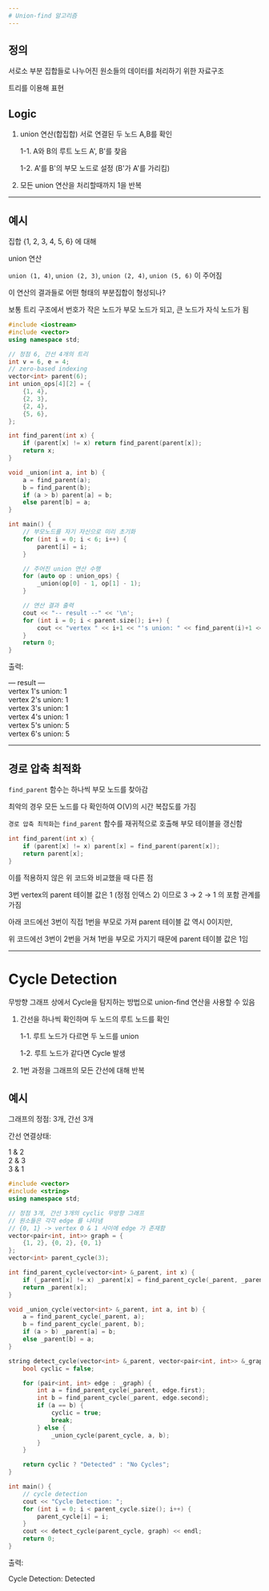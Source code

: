 ```yaml
---
# Union-find 알고리즘
---
```


## 정의

서로소 부분 집합들로 나누어진 원소들의 데이터를 처리하기 위한 자료구조

트리를 이용해 표현

## Logic

1. union 연산(합집합) 서로 연결된 두 노드 A,B를 확인

    1-1. A와 B의 루트 노드 A', B'를 찾음

    1-2. A'를 B'의 부모 노드로 설정 (B'가 A'를 가리킴)

2. 모든 union 연산을 처리할때까지 1을 반복

---

## 예시

집합 {1, 2, 3, 4, 5, 6} 에 대해

union 연산

`union (1, 4)`, `union (2, 3)`, `union (2, 4)`, `union (5, 6)` 이 주어짐

이 연산의 결과들로 어떤 형태의 부분집합이 형성되나?

보통 트리 구조에서 번호가 작은 노드가 부모 노드가 되고, 큰 노드가 자식 노드가 됨

``` cpp
#include <iostream>
#include <vector>
using namespace std;

// 정점 6, 간선 4개의 트리
int v = 6, e = 4;
// zero-based indexing
vector<int> parent(6);
int union_ops[4][2] = {
	{1, 4},
	{2, 3},
	{2, 4},
	{5, 6},
};

int find_parent(int x) {
	if (parent[x] != x) return find_parent(parent[x]);
	return x;
}

void _union(int a, int b) {
	a = find_parent(a);
	b = find_parent(b);
	if (a > b) parent[a] = b;
	else parent[b] = a;
}

int main() {
	// 부모노드를 자기 자신으로 미리 초기화
	for (int i = 0; i < 6; i++) {
		parent[i] = i;
	}

	// 주어진 union 연산 수행
	for (auto op : union_ops) {
		_union(op[0] - 1, op[1] - 1);
	}

	// 연산 결과 출력
	cout << "-- result --" << '\n';
	for (int i = 0; i < parent.size(); i++) {
		cout << "vertex " << i+1 << "'s union: " << find_parent(i)+1 << '\n';
	}
	return 0;
}
```

출력:

— result —  
vertex 1's union: 1  
vertex 2's union: 1  
vertex 3's union: 1  
vertex 4's union: 1  
vertex 5's union: 5  
vertex 6's union: 5  

---

## 경로 압축 최적화

`find_parent` 함수는 하나씩 부모 노드를 찾아감

최악의 경우 모든 노드를 다 확인하여 O(V)의 시간 복잡도를 가짐

`경로 압축 최적화`는 `find_parent` 함수를 재귀적으로 호출해 부모 테이블을 갱신함

``` cpp
int find_parent(int x) {
	if (parent[x] != x) parent[x] = find_parent(parent[x]);
	return parent[x];
}
```

이를 적용하지 않은 위 코드와 비교했을 때 다른 점

3번 vertex의 parent 테이블 값은 1 (정점 인덱스 2) 이므로 3 → 2 → 1 의 포함 관계를 가짐

아래 코드에선 3번이 직접 1번을 부모로 가져 parent 테이블 값 역시 0이지만,

위 코드에선 3번이 2번을 거쳐 1번을 부모로 가지기 때문에 parent 테이블 값은 1임

---

# Cycle Detection

무방향 그래프 상에서 Cycle을 탐지하는 방법으로 union-find 연산을 사용할 수 있음

1. 간선을 하나씩 확인하며 두 노드의 루트 노드를 확인

    1-1. 루트 노드가 다르면 두 노드를 union

    1-2. 루트 노드가 같다면 Cycle 발생

2. 1번 과정을 그래프의 모든 간선에 대해 반복

## 예시

그래프의 정점: 3개, 간선 3개

간선 연결상태:

1 & 2  
2 & 3  
3 & 1  

``` cpp
#include <vector>
#include <string>
using namespace std;

// 정점 3개, 간선 3개의 cyclic 무방향 그래프
// 원소들은 각각 edge 를 나타냄
// {0, 1} -> vertex 0 & 1 사이에 edge 가 존재함
vector<pair<int, int>> graph = {
	{1, 2}, {0, 2}, {0, 1}
};
vector<int> parent_cycle(3);

int find_parent_cycle(vector<int> &_parent, int x) {
	if (_parent[x] != x) _parent[x] = find_parent_cycle(_parent, _parent[x]);
	return _parent[x];
}

void _union_cycle(vector<int> &_parent, int a, int b) {
	a = find_parent_cycle(_parent, a);
	b = find_parent_cycle(_parent, b);
	if (a > b) _parent[a] = b;
	else _parent[b] = a;
}

string detect_cycle(vector<int> &_parent, vector<pair<int, int>> &_graph) {
	bool cyclic = false;

	for (pair<int, int> edge : _graph) {
		int a = find_parent_cycle(_parent, edge.first);
		int b = find_parent_cycle(_parent, edge.second);
		if (a == b) {
			cyclic = true;
			break;
		} else {
			_union_cycle(parent_cycle, a, b);
		}
	}

	return cyclic ? "Detected" : "No Cycles";
}

int main() {
	// cycle detection
	cout << "Cycle Detection: ";
	for (int i = 0; i < parent_cycle.size(); i++) {
		parent_cycle[i] = i;
	}
	cout << detect_cycle(parent_cycle, graph) << endl;
	return 0;
}
```

출력:

Cycle Detection: Detected